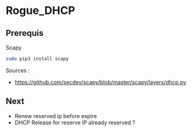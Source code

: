 # Rogue_DHCP

## Prerequis

Scapy

```bash
sudo pip3 install scapy
```

Sources : 
- https://github.com/secdev/scapy/blob/master/scapy/layers/dhcp.py

## Next

- Renew reserved ip before expire
- DHCP Release for reserve IP already reserved ?

